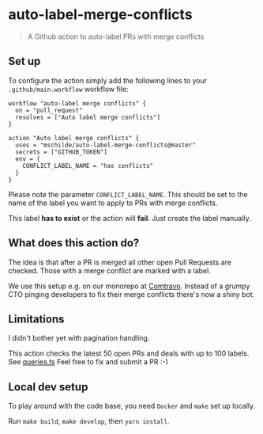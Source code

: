 # auto-label-merge-conflicts
> A Github action to auto-label PRs with merge conflicts

## Set up

To configure the action simply add the following lines to your `.github/main.workflow` workflow file:

```
workflow "auto-label merge conflicts" {
  on = "pull_request"
  resolves = ["Auto label merge conflicts"]
}

action "Auto label merge conflicts" {
  uses = "mschilde/auto-label-merge-conflicts@master"
  secrets = ["GITHUB_TOKEN"]
  env = {
    CONFLICT_LABEL_NAME = "has conflicts"
  }
}
```

Please note the parameter `CONFLICT_LABEL_NAME`. This should be set to the name of the label you want to apply to PRs with merge conflicts.

This label **has to exist** or the action will **fail**. Just create the label manually.

## What does this action do?

The idea is that after a PR is merged all other open Pull Requests are checked. Those with a merge conflict are marked with a label.

We use this setup e.g. on our monorepo at [Comtravo](https://github.com/comtravo). Instead of a grumpy CTO pinging developers to fix their merge conflicts there's now a shiny bot.

## Limitations

I didn't bother yet with pagination handling. 

This action checks the latest 50 open PRs and deals with up to 100 labels. See [queries.ts](lib/queries.ts) Feel free to fix and submit a PR :-)

## Local dev setup

To play around with the code base, you need `Docker` and `make` set up locally.

Run `make build`, `make develop`, then `yarn install`.

